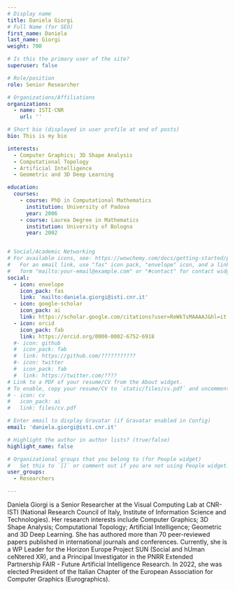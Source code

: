 ```yaml
---
# Display name
title: Daniela Giorgi
# Full Name (for SEO)
first_name: Daniela
last_name: Giorgi
weight: 700

# Is this the primary user of the site?
superuser: false

# Role/position
role: Senior Researcher

# Organizations/Affiliations
organizations:
  - name: ISTI-CNR
    url: ''

# Short bio (displayed in user profile at end of posts)
bio: This is my bio

interests:
  - Computer Graphics; 3D Shape Analysis
  - Computational Topology
  - Artificial Intelligence
  - Geometric and 3D Deep Learning

education:
  courses:
    - course: PhD in Computational Mathematics
      institution: University of Padova
      year: 2006
    - course: Laurea Degree in Mathematics
      institution: University of Bologna
      year: 2002


# Social/Academic Networking
# For available icons, see: https://wowchemy.com/docs/getting-started/page-builder/#icons
#   For an email link, use "fas" icon pack, "envelope" icon, and a link in the
#   form "mailto:your-email@example.com" or "#contact" for contact widget.
social:
  - icon: envelope
    icon_pack: fas
    link: 'mailto:daniela.giorgi@isti.cnr.it'
  - icon: google-scholar
    icon_pack: ai
    link: https://scholar.google.com/citations?user=ReWkTsMAAAAJ&hl=it
  - icon: orcid
    icon_pack: fab
    link: https://orcid.org/0000-0002-6752-6918	
  #- icon: github
  #  icon_pack: fab
  #  link: https://github.com/???????????
  #- icon: twitter
  #  icon_pack: fab
  #  link: https://twitter.com/????
# Link to a PDF of your resume/CV from the About widget.
# To enable, copy your resume/CV to `static/files/cv.pdf` and uncomment the lines below.
# - icon: cv
#   icon_pack: ai
#   link: files/cv.pdf

# Enter email to display Gravatar (if Gravatar enabled in Config)
email: 'daniela.giorgi@isti.cnr.it'

# Highlight the author in author lists? (true/false)
highlight_name: false

# Organizational groups that you belong to (for People widget)
#   Set this to `[]` or comment out if you are not using People widget.
user_groups:
  - Researchers

---
```


Daniela Giorgi is a Senior Researcher at the Visual Computing Lab at CNR-ISTI (National Research Council of Italy, Institute of Information Science and Technologies). Her research interests include Computer Graphics; 3D Shape Analysis; Computational Topology; Artificial Intelligence; Geometric and 3D Deep Learning. She has authored more than 70 peer-reviewed papers published in international journals and conferences. Currently, she is a WP Leader for the Horizon Europe Project SUN (Social and hUman ceNtered XR), and a Principal Investigator in the PNRR Extended Partnership FAIR - Future Artificial Intelligence Research. In 2022, she was elected President of the Italian Chapter of the European Association for Computer Graphics (Eurographics).
